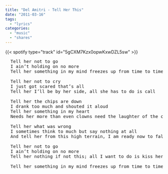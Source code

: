 ```yaml
---
title: "Del Amitri - Tell Her This"
date: "2011-03-16"
tags:
  - "lyrics"
categories:
  - "music"
  - "shares"
---
```


{{< spotify type="track" id="5gCXM7Kzx0opwKxwDZL5sw" >}}

<pre>
  Tell her not to go 
  I ain’t holding on no more 
  Tell her something in my mind freezes up from time to time 

  Tell her not to cry 
  I just got scared that’s all 
  Tell her I’ll be by her side, all she has to do is call

  Tell her the chips are down 
  I drank too much and shouted it aloud 
  Tell her something in my heart 
  Needs her more than even clowns need the laughter of the crowd 

  Tell her what was wrong 
  I sometimes think to much but say nothing at all 
  And tell her from this high terrain, I am ready now to fall, i am ready now to fall 

  Tell her not to go 
  I ain’t holding on no more 
  Tell her nothing if not this; all I want to do is kiss her 

  Tell her something in my mind freezes up from time to time.
</pre>